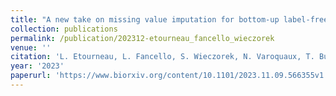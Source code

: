 ```yaml
---
title: "A new take on missing value imputation for bottom-up label-free LC-MS/MS proteomics"
collection: publications
permalink: /publication/202312-etourneau_fancello_wieczorek
venue: ''
citation: 'L. Etourneau, L. Fancello, S. Wieczorek, N. Varoquaux, T. Burger. <b>A new take on missing value imputation for bottom-up label-free LC-MS/MS proteomics</b>, <i>bioRxiv,</i> 2023'
year: '2023'
paperurl: 'https://www.biorxiv.org/content/10.1101/2023.11.09.566355v1'
---
```

